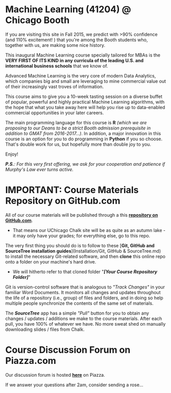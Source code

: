 # **Machine Learning** (41204) @ Chicago Booth

If you are visiting this site in Fall 2015, we predict with >90% confidence (and 110% excitement! <i class="fa fa-smile-o"></i>) that you're among the Booth students who, together with us, are making some nice history. <i class="fa fa-smile-o"></i>

This inaugural Machine Learning course specially tailored for MBAs is the **VERY FIRST OF ITS KIND in any curricula of the leading U.S. and international business schools** that we know of.

Advanced Machine Learning is the very core of modern Data Analytics, which companies big and small are leveraging to mine commercial value out of their increasingly vast troves of information.

This course aims to give you a 10-week tasting session on a diverse buffet of popular, powerful and highly practical Machine Learning algorithms, with the hope that what you take away here will help you rise up to data-enabled commercial opportunities in your later careers.

The main programming language for this course is **R** *(which we are proposing to our Deans to be a strict Booth admission prerequisite in addition to GMAT from 2016-2017...)*. In addition, a major innovation in this course is an option for you to do programming in **Python** if you so choose. That's double work for us, but hopefully more than double joy to you. <i class="fa fa-smile-o"></i>

Enjoy!

***P.S.**: For this very first offering, we ask for your cooperation and patience if Murphy's Law ever turns active.*


# IMPORTANT: Course Materials Repository on GitHub.com

All of our course materials will be published through a this [**repository on GitHub.com**](http://github.com/ChicagoBoothML/MachineLearning_Fall2015).

* That means our UChicago Chalk site will be as quite as an autumn lake - it may only have your grades; for everything else, go to this repo.

The very first thing you should do is to follow to these [**Git, GitHub and SourceTree installation guides**](Installation/Git, GitHub & SourceTree.md) to install the necessary Git-related software, and then **clone** this online repo onto a folder on your machine's hard drive.

* We will hitherto refer to that cloned folder "***[Your Course Repository Folder]***"

Git is version-control software that is analogous to *"Track Changes"* in your familiar Word Documents. It monitors all changes and updates throughout the life of a repository (i.e., group) of files and folders, and in doing so help multiple people synchronize the contents of the same set of materials.

The ***SourceTree*** app has a simple *"Pull"* button for you to obtain any changes / updates / additions we make to the course materials. After each pull, you have 100% of whatever we have. No more sweat shed on manually downloading slides / files from Chalk.


# Course Discussion Forum on Piazza.com

Our discussion forum is hosted [**here**](http://piazza.com/class/ib00syo2xdh13n) on Piazza.

If we answer your questions after 2am, consider sending a rose...
